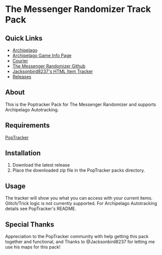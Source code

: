 # The Messenger Randomizer Track Pack

## Quick Links
- [Archipelago](https://archipelago.gg/)
- [Archipelago Game Info Page](https://archipelago.gg/games/The%20Messenger/info/en)
- [Courier](https://github.com/Brokemia/Courier)
- [The Messenger Randomizer Github](https://github.com/minous27/TheMessengerRandomizerMod)
- [Jacksonbird8237's HTML Item Tracker](https://github.com/Jacksonbird8237/TheMessengerItemTracker)
- [Releases](https://github.com/alwaysintreble/TheMessengerTrackPack/releases)

## About
This is the Poptracker Pack for The Messenger Randomizer and supports Archipelago Autotracking.

## Requirements
[PopTracker](https://github.com/black-sliver/PopTracker)

## Installation

1. Download the latest release
2. Place the downloaded zip file in the PopTracker packs directory.

## Usage
The tracker will show you what you can access with your current items. Glitch/Trick logic is not currently supported. For Archipelago
Autotracking details see PopTracker's README.

## Special Thanks
Appreciation to the PopTracker community with help getting this pack together and functional, and Thanks to @Jacksonbird8237 for
letting me use his maps for this pack!
